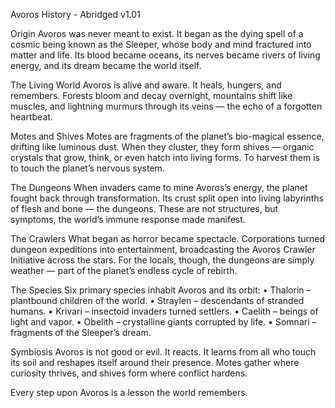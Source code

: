 Avoros History - Abridged v1.01

Origin
Avoros was never meant to exist. It began as the dying spell of a cosmic being known as the Sleeper, whose body and mind fractured into matter and life. Its blood became oceans, its nerves became rivers of living energy, and its dream became the world itself.

The Living World
Avoros is alive and aware. It heals, hungers, and remembers. Forests bloom and decay overnight, mountains shift like muscles, and lightning murmurs through its veins — the echo of a forgotten heartbeat.

Motes and Shives
Motes are fragments of the planet’s bio-magical essence, drifting like luminous dust. When they cluster, they form shives — organic crystals that grow, think, or even hatch into living forms. To harvest them is to touch the planet’s nervous system.

The Dungeons
When invaders came to mine Avoros’s energy, the planet fought back through transformation. Its crust split open into living labyrinths of flesh and bone — the dungeons. These are not structures, but symptoms, the world’s immune response made manifest.

The Crawlers
What began as horror became spectacle. Corporations turned dungeon expeditions into entertainment, broadcasting the Avoros Crawler Initiative across the stars. For the locals, though, the dungeons are simply weather — part of the planet’s endless cycle of rebirth.

The Species
Six primary species inhabit Avoros and its orbit:
	•	Thalorin – plantbound children of the world.
	•	Straylen – descendants of stranded humans.
	•	Krivari – insectoid invaders turned settlers.
	•	Caelith – beings of light and vapor.
	•	Obelith – crystalline giants corrupted by life.
	•	Somnari – fragments of the Sleeper’s dream.

Symbiosis
Avoros is not good or evil. It reacts. It learns from all who touch its soil and reshapes itself around their presence. Motes gather where curiosity thrives, and shives form where conflict hardens.

Every step upon Avoros is a lesson the world remembers.